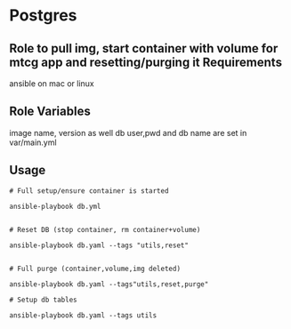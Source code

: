 Postgres
=========

Role to pull img, start container with volume for mtcg app and resetting/purging it
Requirements
------------

ansible on mac or linux

Role Variables
--------------

image name, version as well db user,pwd and db name are set in var/main.yml

Usage
-----

```
# Full setup/ensure container is started

ansible-playbook db.yml 


# Reset DB (stop container, rm container+volume)

ansible-playbook db.yaml --tags "utils,reset"


# Full purge (container,volume,img deleted)

ansible-playbook db.yaml --tags"utils,reset,purge"

# Setup db tables

ansible-playbook db.yaml --tags utils
```




